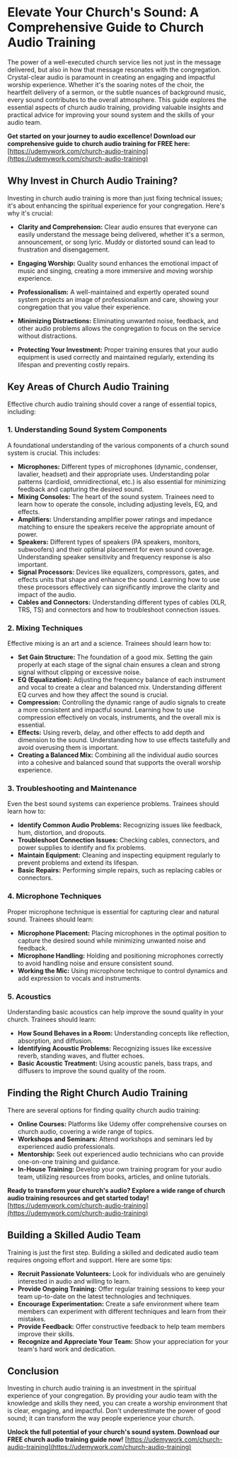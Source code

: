 # Elevate Your Church's Sound: A Comprehensive Guide to Church Audio Training

The power of a well-executed church service lies not just in the message delivered, but also in how that message resonates with the congregation. Crystal-clear audio is paramount in creating an engaging and impactful worship experience. Whether it's the soaring notes of the choir, the heartfelt delivery of a sermon, or the subtle nuances of background music, every sound contributes to the overall atmosphere. This guide explores the essential aspects of church audio training, providing valuable insights and practical advice for improving your sound system and the skills of your audio team.

**Get started on your journey to audio excellence! Download our comprehensive guide to church audio training for FREE here:** [https://udemywork.com/church-audio-training](https://udemywork.com/church-audio-training)

## Why Invest in Church Audio Training?

Investing in church audio training is more than just fixing technical issues; it's about enhancing the spiritual experience for your congregation. Here's why it's crucial:

*   **Clarity and Comprehension:** Clear audio ensures that everyone can easily understand the message being delivered, whether it's a sermon, announcement, or song lyric. Muddy or distorted sound can lead to frustration and disengagement.

*   **Engaging Worship:** Quality sound enhances the emotional impact of music and singing, creating a more immersive and moving worship experience.

*   **Professionalism:** A well-maintained and expertly operated sound system projects an image of professionalism and care, showing your congregation that you value their experience.

*   **Minimizing Distractions:** Eliminating unwanted noise, feedback, and other audio problems allows the congregation to focus on the service without distractions.

*   **Protecting Your Investment:** Proper training ensures that your audio equipment is used correctly and maintained regularly, extending its lifespan and preventing costly repairs.

## Key Areas of Church Audio Training

Effective church audio training should cover a range of essential topics, including:

### 1. Understanding Sound System Components

A foundational understanding of the various components of a church sound system is crucial. This includes:

*   **Microphones:** Different types of microphones (dynamic, condenser, lavalier, headset) and their appropriate uses. Understanding polar patterns (cardioid, omnidirectional, etc.) is also essential for minimizing feedback and capturing the desired sound.
*   **Mixing Consoles:** The heart of the sound system. Trainees need to learn how to operate the console, including adjusting levels, EQ, and effects.
*   **Amplifiers:** Understanding amplifier power ratings and impedance matching to ensure the speakers receive the appropriate amount of power.
*   **Speakers:** Different types of speakers (PA speakers, monitors, subwoofers) and their optimal placement for even sound coverage. Understanding speaker sensitivity and frequency response is also important.
*   **Signal Processors:** Devices like equalizers, compressors, gates, and effects units that shape and enhance the sound. Learning how to use these processors effectively can significantly improve the clarity and impact of the audio.
*   **Cables and Connectors:** Understanding different types of cables (XLR, TRS, TS) and connectors and how to troubleshoot connection issues.

### 2. Mixing Techniques

Effective mixing is an art and a science. Trainees should learn how to:

*   **Set Gain Structure:** The foundation of a good mix. Setting the gain properly at each stage of the signal chain ensures a clean and strong signal without clipping or excessive noise.
*   **EQ (Equalization):** Adjusting the frequency balance of each instrument and vocal to create a clear and balanced mix. Understanding different EQ curves and how they affect the sound is crucial.
*   **Compression:** Controlling the dynamic range of audio signals to create a more consistent and impactful sound. Learning how to use compression effectively on vocals, instruments, and the overall mix is essential.
*   **Effects:** Using reverb, delay, and other effects to add depth and dimension to the sound. Understanding how to use effects tastefully and avoid overusing them is important.
*   **Creating a Balanced Mix:** Combining all the individual audio sources into a cohesive and balanced sound that supports the overall worship experience.

### 3. Troubleshooting and Maintenance

Even the best sound systems can experience problems. Trainees should learn how to:

*   **Identify Common Audio Problems:** Recognizing issues like feedback, hum, distortion, and dropouts.
*   **Troubleshoot Connection Issues:** Checking cables, connectors, and power supplies to identify and fix problems.
*   **Maintain Equipment:** Cleaning and inspecting equipment regularly to prevent problems and extend its lifespan.
*   **Basic Repairs:** Performing simple repairs, such as replacing cables or connectors.

### 4. Microphone Techniques

Proper microphone technique is essential for capturing clear and natural sound. Trainees should learn:

*   **Microphone Placement:** Placing microphones in the optimal position to capture the desired sound while minimizing unwanted noise and feedback.
*   **Microphone Handling:** Holding and positioning microphones correctly to avoid handling noise and ensure consistent sound.
*   **Working the Mic:** Using microphone technique to control dynamics and add expression to vocals and instruments.

### 5. Acoustics

Understanding basic acoustics can help improve the sound quality in your church. Trainees should learn:

*   **How Sound Behaves in a Room:** Understanding concepts like reflection, absorption, and diffusion.
*   **Identifying Acoustic Problems:** Recognizing issues like excessive reverb, standing waves, and flutter echoes.
*   **Basic Acoustic Treatment:** Using acoustic panels, bass traps, and diffusers to improve the sound quality of the room.

## Finding the Right Church Audio Training

There are several options for finding quality church audio training:

*   **Online Courses:** Platforms like Udemy offer comprehensive courses on church audio, covering a wide range of topics.
*   **Workshops and Seminars:** Attend workshops and seminars led by experienced audio professionals.
*   **Mentorship:** Seek out experienced audio technicians who can provide one-on-one training and guidance.
*   **In-House Training:** Develop your own training program for your audio team, utilizing resources from books, articles, and online tutorials.

**Ready to transform your church's audio? Explore a wide range of church audio training resources and get started today!** [https://udemywork.com/church-audio-training](https://udemywork.com/church-audio-training)

## Building a Skilled Audio Team

Training is just the first step. Building a skilled and dedicated audio team requires ongoing effort and support. Here are some tips:

*   **Recruit Passionate Volunteers:** Look for individuals who are genuinely interested in audio and willing to learn.
*   **Provide Ongoing Training:** Offer regular training sessions to keep your team up-to-date on the latest technologies and techniques.
*   **Encourage Experimentation:** Create a safe environment where team members can experiment with different techniques and learn from their mistakes.
*   **Provide Feedback:** Offer constructive feedback to help team members improve their skills.
*   **Recognize and Appreciate Your Team:** Show your appreciation for your team's hard work and dedication.

## Conclusion

Investing in church audio training is an investment in the spiritual experience of your congregation. By providing your audio team with the knowledge and skills they need, you can create a worship environment that is clear, engaging, and impactful. Don't underestimate the power of good sound; it can transform the way people experience your church.

**Unlock the full potential of your church's sound system. Download our FREE church audio training guide now!** [https://udemywork.com/church-audio-training](https://udemywork.com/church-audio-training)
